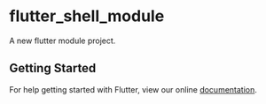 # flutter_shell_module

A new flutter module project.

## Getting Started

For help getting started with Flutter, view our online
[documentation](https://flutter.dev/).
